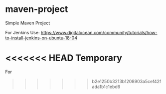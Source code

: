 # maven-project

Simple Maven Project

For Jenkins Use: https://www.digitalocean.com/community/tutorials/how-to-install-jenkins-on-ubuntu-18-04

<<<<<<< HEAD
Temporary
=======
For 
>>>>>>> b2e1250b3213b1208903a5cef42fada1b1c1ebd6

